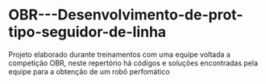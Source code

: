 # OBR---Desenvolvimento-de-prot-tipo-seguidor-de-linha
Projeto elaborado durante treinamentos com uma equipe voltada a competição OBR, neste repertório há códigos e soluções encontradas pela equipe para a obtenção de um robô perfomático
